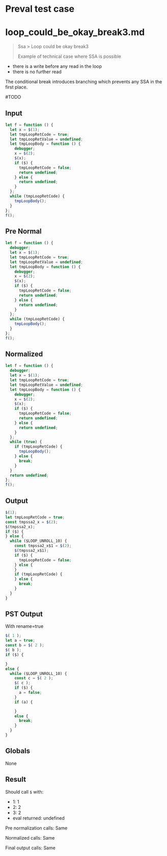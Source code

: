# Preval test case

# loop_could_be_okay_break3.md

> Ssa > Loop could be okay break3
>
> Example of technical case where SSA is possible

- there is a write before any read in the loop
- there is no further read

The conditional break introduces branching which prevents any SSA in the first place.

#TODO

## Input

`````js filename=intro
let f = function () {
  let x = $(1);
  let tmpLoopRetCode = true;
  let tmpLoopRetValue = undefined;
  let tmpLoopBody = function () {
    debugger;
    x = $(2);
    $(x);
    if ($) {
      tmpLoopRetCode = false;
      return undefined;
    } else {
      return undefined;
    }
  };
  while (tmpLoopRetCode) {
    tmpLoopBody();
  }
};
f();
`````

## Pre Normal


`````js filename=intro
let f = function () {
  debugger;
  let x = $(1);
  let tmpLoopRetCode = true;
  let tmpLoopRetValue = undefined;
  let tmpLoopBody = function () {
    debugger;
    x = $(2);
    $(x);
    if ($) {
      tmpLoopRetCode = false;
      return undefined;
    } else {
      return undefined;
    }
  };
  while (tmpLoopRetCode) {
    tmpLoopBody();
  }
};
f();
`````

## Normalized


`````js filename=intro
let f = function () {
  debugger;
  let x = $(1);
  let tmpLoopRetCode = true;
  let tmpLoopRetValue = undefined;
  let tmpLoopBody = function () {
    debugger;
    x = $(2);
    $(x);
    if ($) {
      tmpLoopRetCode = false;
      return undefined;
    } else {
      return undefined;
    }
  };
  while (true) {
    if (tmpLoopRetCode) {
      tmpLoopBody();
    } else {
      break;
    }
  }
  return undefined;
};
f();
`````

## Output


`````js filename=intro
$(1);
let tmpLoopRetCode = true;
const tmpssa2_x = $(2);
$(tmpssa2_x);
if ($) {
} else {
  while ($LOOP_UNROLL_10) {
    const tmpssa2_x$1 = $(2);
    $(tmpssa2_x$1);
    if ($) {
      tmpLoopRetCode = false;
    } else {
    }
    if (tmpLoopRetCode) {
    } else {
      break;
    }
  }
}
`````

## PST Output

With rename=true

`````js filename=intro
$( 1 );
let a = true;
const b = $( 2 );
$( b );
if ($) {

}
else {
  while ($LOOP_UNROLL_10) {
    const c = $( 2 );
    $( c );
    if ($) {
      a = false;
    }
    if (a) {

    }
    else {
      break;
    }
  }
}
`````

## Globals

None

## Result

Should call `$` with:
 - 1: 1
 - 2: 2
 - 3: 2
 - eval returned: undefined

Pre normalization calls: Same

Normalized calls: Same

Final output calls: Same
